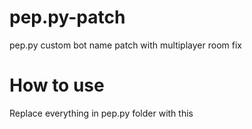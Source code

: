 # pep.py-patch
pep.py custom bot name patch with multiplayer room fix

# How to use
Replace everything in pep.py folder with this
